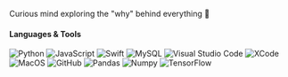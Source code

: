 Curious mind exploring the "why" behind everything 🤔


#### Languages & Tools

![Python](https://img.shields.io/badge/-Python-05122A?&color=2E4158&style=flat&logo=python)   ![JavaScript](https://img.shields.io/badge/-JavaScript-05122A?style=flat&logo=JavaScript)  ![Swift](https://img.shields.io/badge/-Swift-05122A?style=flat&logo=swift) ![MySQL](https://img.shields.io/badge/-MySQL-05122A?style=flat&logo=mysql&logoColor=white)   ![Visual Studio Code](https://img.shields.io/badge/-Visual%20Studio%20Code-05122A?style=flat&logo=visual-studio-code&logoColor=007ACC)  ![XCode](https://img.shields.io/badge/XCode-05122A?style=flat&logo=xcode&logoColor=007ACC)
![MacOS](https://img.shields.io/badge/-MacOS-05122A?style=flat&logo=apple)&nbsp;![GitHub](https://img.shields.io/badge/-GitHub-05122A?style=flat&logo=github) ![Pandas](https://img.shields.io/badge/-Pandas-05122A?style=flat&logo=pandas) ![Numpy](https://img.shields.io/badge/-NumPy-05122A?style=flat&logo=numpy) ![TensorFlow](https://img.shields.io/badge/-TensorFlow-05122A?style=flat&logo=tensorflow)
